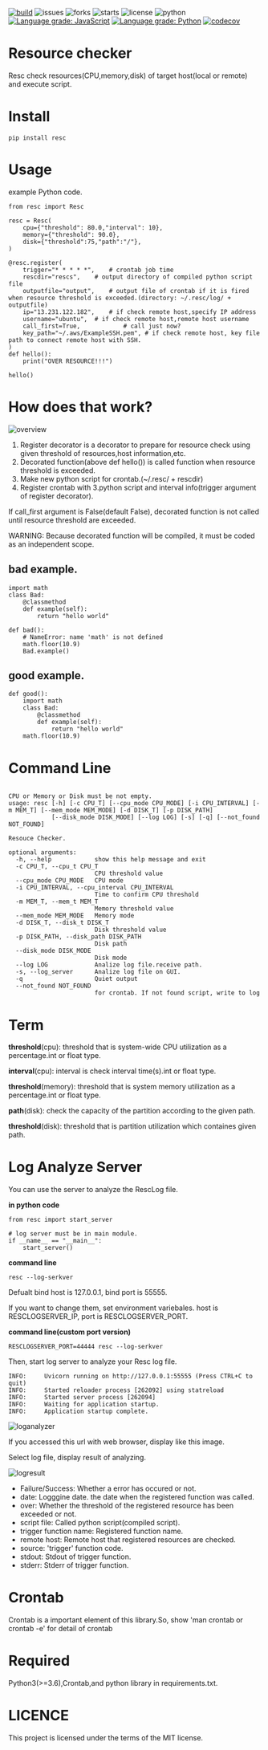 [![build](https://github.com/tatsuya4649/resc/actions/workflows/build.yml/badge.svg)](https://github.com/tatsuya4649/resc/actions/workflows/build.yml)
![issues](https://img.shields.io/github/issues/tatsuya4649/resc)
![forks](https://img.shields.io/github/forks/tatsuya4649/resc)
![starts](https://img.shields.io/github/stars/tatsuya4649/resc)
![license](https://img.shields.io/github/license/tatsuya4649/resc)
![python](https://img.shields.io/badge/python-3.6%7C3.7%7C3.8%7C3.9-blue)
[![Language grade: JavaScript](https://img.shields.io/lgtm/grade/javascript/g/tatsuya4649/resc.svg?logo=lgtm&logoWidth=18)](https://lgtm.com/projects/g/tatsuya4649/resc/context:javascript)
[![Language grade: Python](https://img.shields.io/lgtm/grade/python/g/tatsuya4649/resc.svg?logo=lgtm&logoWidth=18)](https://lgtm.com/projects/g/tatsuya4649/resc/context:python)
[![codecov](https://codecov.io/gh/tatsuya4649/resc/branch/master/graph/badge.svg?token=G0DYPGWLKA)](https://codecov.io/gh/tatsuya4649/resc)

# Resource checker

Resc check resources(CPU,memory,disk) of target host(local or remote) and execute script.

# Install

```
pip install resc

```

# Usage

example Python code.

```
from resc import Resc

resc = Resc(
	cpu={"threshold": 80.0,"interval": 10},
	memory={"threshold": 90.0},
	disk={"threshold":75,"path":"/"},
)

@resc.register(
	trigger="* * * * *",	# crontab job time
	rescdir="rescs",	# output directory of compiled python script file
	outputfile="output",	# output file of crontab if it is fired when resource threshold is exceeded.(directory: ~/.resc/log/ + outputfile)
	ip="13.231.122.182",	# if check remote host,specify IP address
	username="ubuntu",	# if check remote host,remote host username
	call_first=True,			# call just now?
	key_path="~/.aws/ExampleSSH.pem", # if check remote host, key file path to connect remote host with SSH.
)
def hello():
	print("OVER RESOURCE!!!")

hello()
```

# How does that work?

![overview](https://raw.githubusercontent.com/tatsuya4649/resc/tree/master/docs/assets/resc_overview.png)

1. Register decorator is a decorator to prepare for resource check using given threshold of resources,host information,etc.
2. Decorated function(above def hello()) is called function when resource threshold is exceeded.
3. Make new python script for crontab.(~/.resc/ + rescdir)
4. Register crontab with 3.python script and interval info(trigger argument of register decorator).

If call_first argument is False(default False), decorated function is not called until resource threshold are exceeded.

WARNING: Because decorated function will be compiled, it must be coded as an independent scope.

## bad example.

```
import math
class Bad:
	@classmethod
	def example(self):
		return "hello world"

def bad():
	# NameError: name 'math' is not defined
	math.floor(10.9)
	Bad.example()
```

## good example.

```
def good():
	import math
	class Bad:
		@classmethod
		def example(self):
			return "hello world"
	math.floor(10.9)
```

# Command Line

```

CPU or Memory or Disk must be not empty.
usage: resc [-h] [-c CPU_T] [--cpu_mode CPU_MODE] [-i CPU_INTERVAL] [-m MEM_T] [--mem_mode MEM_MODE] [-d DISK_T] [-p DISK_PATH]
            [--disk_mode DISK_MODE] [--log LOG] [-s] [-q] [--not_found NOT_FOUND]

Resouce Checker.

optional arguments:
  -h, --help            show this help message and exit
  -c CPU_T, --cpu_t CPU_T
                        CPU threshold value
  --cpu_mode CPU_MODE   CPU mode
  -i CPU_INTERVAL, --cpu_interval CPU_INTERVAL
                        Time to confirm CPU threshold
  -m MEM_T, --mem_t MEM_T
                        Memory threshold value
  --mem_mode MEM_MODE   Memory mode
  -d DISK_T, --disk_t DISK_T
                        Disk threshold value
  -p DISK_PATH, --disk_path DISK_PATH
                        Disk path
  --disk_mode DISK_MODE
                        Disk mode
  --log LOG             Analize log file.receive path.
  -s, --log_server      Analize log file on GUI.
  -q                    Quiet output
  --not_found NOT_FOUND
                        for crontab. If not found script, write to log

```

# Term

**threshold**(cpu):  threshold that is system-wide CPU utilization as a percentage.int or float type.

**interval**(cpu): interval is check interval time(s).int or float type.

**threshold**(memory): threshold that is system memory utilization as a percentage.int or float type.

**path**(disk): check the capacity of the partition according to the given path.

**threshold**(disk): threshold that is partition utilization which containes given path.


# Log Analyze Server

You can use the server to analyze the RescLog file.

**in python code**

```
from resc import start_server

# log server must be in main module.
if __name__ == "__main__":
    start_server()
```

**command line**

```
resc --log-serkver
```

Defualt bind host is 127.0.0.1, bind port is 55555.

If you want to change them, set environment variebales. host is RESCLOGSERVER_IP, port is RESCLOGSERVER_PORT.

**command line(custom port version)**

```
RESCLOGSERVER_PORT=44444 resc --log-serkver
```

Then, start log server to analyze your Resc log file.

```
INFO:     Uvicorn running on http://127.0.0.1:55555 (Press CTRL+C to quit)
INFO:     Started reloader process [262092] using statreload
INFO:     Started server process [262094]
INFO:     Waiting for application startup.
INFO:     Application startup complete.
```

![loganalyzer](https://raw.githubusercontent.com/tatsuya4649/resc/tree/master/docs/assets/loganalyzer.png)

If you accessed this url with web browser, display like this image.

Select log file, display result of analyzing.

![logresult](https://raw.githubusercontent.com/tatsuya4649/resc/tree/master/docs/assets/logresult.png)

* Failure/Success: Whether a error has occured or not.
* date: Logggine date. the date when the registered function was called.
* over: Whether the threshold of the registered resource has been exceeded or not.
* script file: Called python script(compiled script).
* trigger function name: Registered function name.
* remote host: Remote host that registered resources are checked.
* source: 'trigger' function code.
* stdout: Stdout of trigger function.
* stderr: Stderr of trigger function.

# Crontab

Crontab is a important element of this library.So, show 'man crontab or crontab -e' for detail of crontab

# Required

Python3(>=3.6),Crontab,and python library in requirements.txt.

# LICENCE

This project is licensed under the terms of the MIT license.

